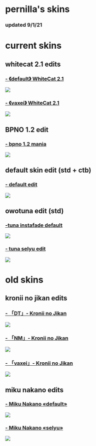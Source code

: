 # pernilla's skins
### updated 9/1/21

# current skins

## whitecat 2.1 edits

### [-  《default》 WhiteCat 2.1](https://mega.nz/file/3ugg0DIL#Cgdh3P_tyFxNgbJxp-DMwxxNNzmhoYp-DRPBJeCpNBY)
![](https://i.imgur.com/0f3qtrr.png)

### [-  《vaxei》 WhiteCat 2.1](https://mega.nz/file/O64AABCb#9TXHgmrfO54BhQzm2Xfm18ifvZOZ5G90TnWDULiVOW4)
![](https://i.imgur.com/cSR3vEp.png)

## BPNO 1.2 edit

### [- bpno 1.2 mania](https://mega.nz/file/OjwESDiK#sHTsQR5pVUl_2DmESGQuvlIsuMxs7Sy4BE89U6SKQZI)
![](https://i.imgur.com/berUZnD.png)

## default skin edit (std + ctb)

### [- default edit](https://mega.nz/file/qjpzDAAY#HFN9Da97NoD2908GG3G-ny80-dtmnL_PksB7pgORwFs)
![](https://i.imgur.com/1P0CFCN.png)

## owotuna edit (std)

### [-tuna instafade default](https://mega.nz/file/275WVJRI#AZU7MOUee5diTgjRmBw5W50fR-JmeCUej06C_MLOGoY)
![](https://i.imgur.com/53V3l61.png)

### [- tuna selyu edit](https://mega.nz/file/jnhByKgC#PjAt0zqDdzubhHFEDIEtt3XC1vWoOH5ozmS6OV_Ykpc)
![](https://i.imgur.com/FQStWlX.png)

# old skins

## kronii no jikan edits

### [- 「DT」- Kronii no Jikan](https://mega.nz/file/CqxxhIBI#2BOV_Y_dUZDlr_uN0KEuQdx2Hpm6qzhVTuggHvONTRE)
![](https://i.imgur.com/MYRkOtL.jpg)

### [- 「NM」- Kronii no Jikan](https://mega.nz/file/HzgRiCrS#_fH6nmZvaeR1ALv1PDKCKsv5E8_tOuWX8qBckJVHsZk)
![](https://i.imgur.com/vgKWHSs.jpg)

### [- 「vaxei」- Kronii no Jikan](https://mega.nz/file/GigyCY6b#LYC-b0B8_4hjyRnTs5yYqpUYaqoyHeyeD53CvXmcEsM)
![](https://i.imgur.com/qB2ip65.jpg)

## miku nakano edits

### [- Miku Nakano «default»](https://mega.nz/file/SqJD3C6J#3jpYExYrJLihgvMSBIjJGS2aUKupi5jeXjrrwXHxol8)
![](https://i.imgur.com/uwSgKam.jpg)

### [- Miku Nakano «selyu»](https://mega.nz/file/fipSASDb#twlxxX6tfs3e54kthT_pBfbmSHaL43S8LqKi7hKdy44)
![](https://i.imgur.com/QLajiml.jpg)
